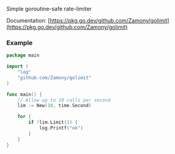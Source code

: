 Simple goroutine-safe rate-limiter

Documentation: [https://pkg.go.dev/github.com/Zamony/golimit](https://pkg.go.dev/github.com/Zamony/golimit)

### Example

```go
package main

import (
    "log"
    "github.com/Zamony/golimit"
)

func main() {
    // Allow up to 10 calls per second
	lim := New(10, time.Second)

	for {
		if !lim.Limit(1) {
			log.Printf("ok")
		}
	}
}

```
